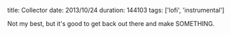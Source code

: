 title: Collector
date: 2013/10/24
duration: 144103
tags: ['lofi', 'instrumental']

Not my best, but it's good to get back out there and make SOMETHING.
